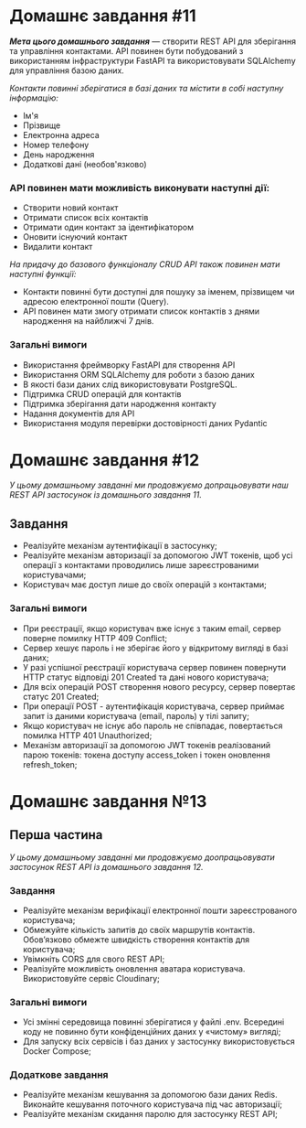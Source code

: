 # Домашнє завдання #11
___Мета цього домашнього завдання___ — створити REST API для зберігання та управління контактами. API повинен бути побудований з використанням інфраструктури FastAPI та використовувати SQLAlchemy для управління базою даних.

_Контакти повинні зберігатися в базі даних та містити в собі наступну інформацію:_

* Ім'я
* Прізвище
* Електронна адреса
* Номер телефону
* День народження
* Додаткові дані (необов'язково)

### API повинен мати можливість виконувати наступні дії:

* Створити новий контакт
* Отримати список всіх контактів
* Отримати один контакт за ідентифікатором
* Оновити існуючий контакт
* Видалити контакт 

_На придачу до базового функціоналу CRUD API також повинен мати наступні функції:_

* Контакти повинні бути доступні для пошуку за іменем, прізвищем чи адресою електронної пошти (Query).
* API повинен мати змогу отримати список контактів з днями народження на найближчі 7 днів.

### Загальні вимоги

* Використання фреймворку FastAPI для створення API
* Використання ORM SQLAlchemy для роботи з базою даних
* В якості бази даних слід використовувати PostgreSQL.
* Підтримка CRUD операцій для контактів
* Підтримка зберігання дати народження контакту
* Надання документів для API
* Використання модуля перевірки достовірності даних Pydantic



# Домашнє завдання #12

_У цьому домашньому завданні ми продовжуємо допрацьовувати наш REST API застосунок із домашнього завдання 11._

## Завдання

* Реалізуйте механізм аутентифікації в застосунку;
* Реалізуйте механізм авторизації за допомогою JWT токенів, щоб усі операції з контактами проводились лише зареєстрованими користувачами;
* Користувач має доступ лише до своїх операцій з контактами;

### Загальні вимоги

* При реєстрації, якщо користувач вже існує з таким email, сервер поверне помилку HTTP 409 Conflict;
* Сервер хешує пароль і не зберігає його у відкритому вигляді в базі даних;
* У разі успішної реєстрації користувача сервер повинен повернути HTTP статус відповіді 201 Created та дані нового користувача;
* Для всіх операцій POST створення нового ресурсу, сервер повертає статус 201 Created;
* При операції POST - аутентифікація користувача, сервер приймає запит із даними користувача (email, пароль) у тілі запиту;
* Якщо користувач не існує або пароль не співпадає, повертається помилка HTTP 401 Unauthorized;
* Механізм авторизації за допомогою JWT токенів реалізований парою токенів: токена доступу access_token і токен оновлення refresh_token;

# Домашнє завдання №13

## Перша частина

_У цьому домашньому завданні ми продовжуємо доопрацьовувати застосунок REST API із домашнього завдання 12._

### Завдання

* Реалізуйте механізм верифікації електронної пошти зареєстрованого користувача;
* Обмежуйте кількість запитів до своїх маршрутів контактів. Обов’язково обмежте швидкість створення контактів для користувача;
* Увімкніть CORS для свого REST API;
* Реалізуйте можливість оновлення аватара користувача. Використовуйте сервіс Cloudinary;

### Загальні вимоги

* Усі змінні середовища повинні зберігатися у файлі .env. Всередині коду не повинно бути конфіденційних даних у «чистому» вигляді;
* Для запуску всіх сервісів і баз даних у застосунку використовується Docker Compose;

### Додаткове завдання

* Реалізуйте механізм кешування за допомогою бази даних Redis. Виконайте кешування поточного користувача під час авторизації;
* Реалізуйте механізм скидання паролю для застосунку REST API;